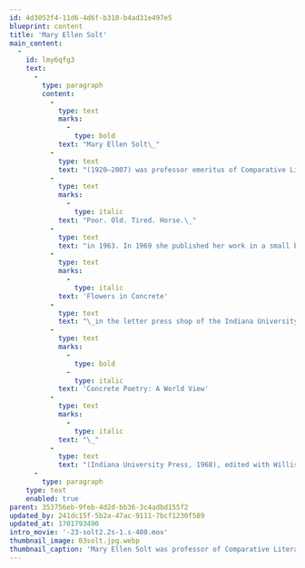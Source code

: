 ```yaml
---
id: 4d3052f4-11d6-4d6f-b310-b4ad31e497e5
blueprint: content
title: 'Mary Ellen Solt'
main_content:
  -
    id: lmy6qfg3
    text:
      -
        type: paragraph
        content:
          -
            type: text
            marks:
              -
                type: bold
            text: "Mary Ellen Solt\_"
          -
            type: text
            text: "(1920—2007) was professor emeritus of Comparative Literature at Indiana University, Bloomington, where she had taught from 1967 to 1991. She is especially known for her works in concrete poetry. She developed an interest in concrete poetry in the early 1960s and her first concrete poem, \"White Rose,\" was published in Ian Hamilton Finlay's\_"
          -
            type: text
            marks:
              -
                type: italic
            text: "Poor. Old. Tired. Horse.\_"
          -
            type: text
            text: "in 1963. In 1969 she published her work in a small book called\_"
          -
            type: text
            marks:
              -
                type: italic
            text: 'Flowers in Concrete'
          -
            type: text
            text: "\_in the letter press shop of the Indiana University Graphic Design program. Solt then edited\_"
          -
            type: text
            marks:
              -
                type: bold
              -
                type: italic
            text: 'Concrete Poetry: A World View'
          -
            type: text
            marks:
              -
                type: italic
            text: "\_"
          -
            type: text
            text: "(Indiana University Press, 1968), edited with Willis Barnstone, which remains one of the major anthologies on concrete poetry.\_"
      -
        type: paragraph
    type: text
    enabled: true
parent: 353756eb-9feb-4d2d-bb36-3c4adbd155f2
updated_by: 241dc15f-5b2a-47ac-9111-7bcf1230f589
updated_at: 1701793490
intro_movie: '-23-solt2.2s-1.s-480.mov'
thumbnail_image: 03solt.jpg.webp
thumbnail_caption: 'Mary Ellen Solt was professor of Comparative Literature at Indiana University, Bloomington, where she had taught from 1967 to 1991. She developed an interest in concrete poetry in the early 1960s and published her work called Flowers in Concrete in the letter press shop of the Indiana University Graphic Design program. Solt then edited Concrete Poetry: A World View (Indiana University Press, 1968), which remains one of the major anthologies on concrete poetry.'
---
```

